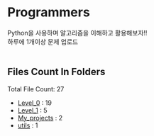 # Programmers
Python을 사용하며 알고리즘을 이해하고 활용해보자!!<br>
하루에 1개이상 문제 업로드<br><br>
## Files Count In Folders
Total File Count: 27
- <a href=https://github.com/YH-LEE21/Python_Programmers/tree/main/Level_0>Level_0</a> : 19
- <a href=https://github.com/YH-LEE21/Python_Programmers/tree/main/Level_1>Level_1</a> : 5
- <a href=https://github.com/YH-LEE21/Python_Programmers/tree/main/My_projects>My_projects</a> : 2
- <a href=https://github.com/YH-LEE21/Python_Programmers/tree/main/utils>utils</a> : 1

